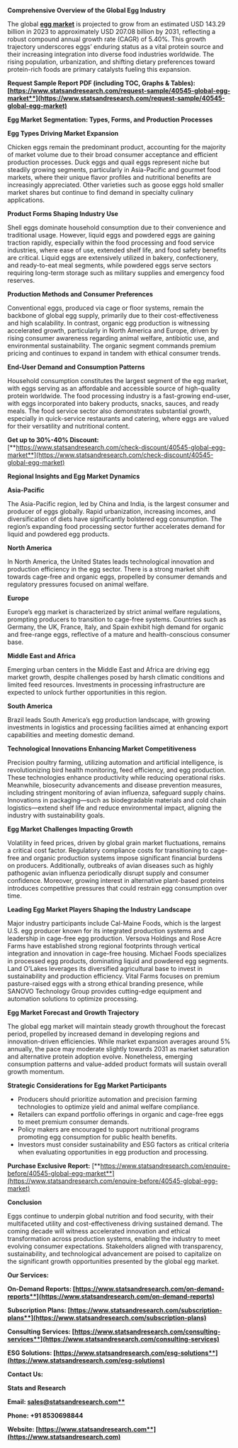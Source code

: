 ﻿**Comprehensive Overview of the Global Egg Industry**

The global [**egg market**](https://www.statsandresearch.com/report/40545-global-egg-market) is projected to grow from an estimated USD 143.29 billion in 2023 to approximately USD 207.08 billion by 2031, reflecting a robust compound annual growth rate (CAGR) of 5.40%. This growth trajectory underscores eggs’ enduring status as a vital protein source and their increasing integration into diverse food industries worldwide. The rising population, urbanization, and shifting dietary preferences toward protein-rich foods are primary catalysts fueling this expansion.

**Request Sample Report PDF (including TOC, Graphs & Tables): [https://www.statsandresearch.com/request-sample/40545-global-egg-market**](https://www.statsandresearch.com/request-sample/40545-global-egg-market)**

**Egg Market Segmentation: Types, Forms, and Production Processes**

**Egg Types Driving Market Expansion**

Chicken eggs remain the predominant product, accounting for the majority of market volume due to their broad consumer acceptance and efficient production processes. Duck eggs and quail eggs represent niche but steadily growing segments, particularly in Asia-Pacific and gourmet food markets, where their unique flavor profiles and nutritional benefits are increasingly appreciated. Other varieties such as goose eggs hold smaller market shares but continue to find demand in specialty culinary applications.

**Product Forms Shaping Industry Use**

Shell eggs dominate household consumption due to their convenience and traditional usage. However, liquid eggs and powdered eggs are gaining traction rapidly, especially within the food processing and food service industries, where ease of use, extended shelf life, and food safety benefits are critical. Liquid eggs are extensively utilized in bakery, confectionery, and ready-to-eat meal segments, while powdered eggs serve sectors requiring long-term storage such as military supplies and emergency food reserves.

**Production Methods and Consumer Preferences**

Conventional eggs, produced via cage or floor systems, remain the backbone of global egg supply, primarily due to their cost-effectiveness and high scalability. In contrast, organic egg production is witnessing accelerated growth, particularly in North America and Europe, driven by rising consumer awareness regarding animal welfare, antibiotic use, and environmental sustainability. The organic segment commands premium pricing and continues to expand in tandem with ethical consumer trends.

**End-User Demand and Consumption Patterns**

Household consumption constitutes the largest segment of the egg market, with eggs serving as an affordable and accessible source of high-quality protein worldwide. The food processing industry is a fast-growing end-user, with eggs incorporated into bakery products, snacks, sauces, and ready meals. The food service sector also demonstrates substantial growth, especially in quick-service restaurants and catering, where eggs are valued for their versatility and nutritional content.

**Get up to 30%-40% Discount:** [**https://www.statsandresearch.com/check-discount/40545-global-egg-market**](https://www.statsandresearch.com/check-discount/40545-global-egg-market)

**Regional Insights and Egg Market Dynamics**

**Asia-Pacific**

The Asia-Pacific region, led by China and India, is the largest consumer and producer of eggs globally. Rapid urbanization, increasing incomes, and diversification of diets have significantly bolstered egg consumption. The region’s expanding food processing sector further accelerates demand for liquid and powdered egg products.

**North America**

In North America, the United States leads technological innovation and production efficiency in the egg sector. There is a strong market shift towards cage-free and organic eggs, propelled by consumer demands and regulatory pressures focused on animal welfare.

**Europe**

Europe’s egg market is characterized by strict animal welfare regulations, prompting producers to transition to cage-free systems. Countries such as Germany, the UK, France, Italy, and Spain exhibit high demand for organic and free-range eggs, reflective of a mature and health-conscious consumer base.

**Middle East and Africa**

Emerging urban centers in the Middle East and Africa are driving egg market growth, despite challenges posed by harsh climatic conditions and limited feed resources. Investments in processing infrastructure are expected to unlock further opportunities in this region.

**South America**

Brazil leads South America’s egg production landscape, with growing investments in logistics and processing facilities aimed at enhancing export capabilities and meeting domestic demand.

**Technological Innovations Enhancing Market Competitiveness**

Precision poultry farming, utilizing automation and artificial intelligence, is revolutionizing bird health monitoring, feed efficiency, and egg production. These technologies enhance productivity while reducing operational risks. Meanwhile, biosecurity advancements and disease prevention measures, including stringent monitoring of avian influenza, safeguard supply chains. Innovations in packaging—such as biodegradable materials and cold chain logistics—extend shelf life and reduce environmental impact, aligning the industry with sustainability goals.

**Egg Market Challenges Impacting Growth**

Volatility in feed prices, driven by global grain market fluctuations, remains a critical cost factor. Regulatory compliance costs for transitioning to cage-free and organic production systems impose significant financial burdens on producers. Additionally, outbreaks of avian diseases such as highly pathogenic avian influenza periodically disrupt supply and consumer confidence. Moreover, growing interest in alternative plant-based proteins introduces competitive pressures that could restrain egg consumption over time.

**Leading Egg Market Players Shaping the Industry Landscape**

Major industry participants include Cal-Maine Foods, which is the largest U.S. egg producer known for its integrated production systems and leadership in cage-free egg production. Versova Holdings and Rose Acre Farms have established strong regional footprints through vertical integration and innovation in cage-free housing. Michael Foods specializes in processed egg products, dominating liquid and powdered egg segments. Land O'Lakes leverages its diversified agricultural base to invest in sustainability and production efficiency. Vital Farms focuses on premium pasture-raised eggs with a strong ethical branding presence, while SANOVO Technology Group provides cutting-edge equipment and automation solutions to optimize processing.

**Egg Market Forecast and Growth Trajectory**

The global egg market will maintain steady growth throughout the forecast period, propelled by increased demand in developing regions and innovation-driven efficiencies. While market expansion averages around 5% annually, the pace may moderate slightly towards 2031 as market saturation and alternative protein adoption evolve. Nonetheless, emerging consumption patterns and value-added product formats will sustain overall growth momentum.

**Strategic Considerations for Egg Market Participants**

- Producers should prioritize automation and precision farming technologies to optimize yield and animal welfare compliance.
- Retailers can expand portfolio offerings in organic and cage-free eggs to meet premium consumer demands.
- Policy makers are encouraged to support nutritional programs promoting egg consumption for public health benefits.
- Investors must consider sustainability and ESG factors as critical criteria when evaluating opportunities in egg production and processing.

**Purchase Exclusive Report:** [**https://www.statsandresearch.com/enquire-before/40545-global-egg-market**](https://www.statsandresearch.com/enquire-before/40545-global-egg-market)

**Conclusion**

Eggs continue to underpin global nutrition and food security, with their multifaceted utility and cost-effectiveness driving sustained demand. The coming decade will witness accelerated innovation and ethical transformation across production systems, enabling the industry to meet evolving consumer expectations. Stakeholders aligned with transparency, sustainability, and technological advancement are poised to capitalize on the significant growth opportunities presented by the global egg market.

**Our Services:**

**On-Demand Reports: [https://www.statsandresearch.com/on-demand-reports**](https://www.statsandresearch.com/on-demand-reports)**

**Subscription Plans: [https://www.statsandresearch.com/subscription-plans**](https://www.statsandresearch.com/subscription-plans)**

**Consulting Services: [https://www.statsandresearch.com/consulting-services**](https://www.statsandresearch.com/consulting-services)**

**ESG Solutions: [https://www.statsandresearch.com/esg-solutions**](https://www.statsandresearch.com/esg-solutions)**

**Contact Us:**

**Stats and Research**

**Email: [sales@statsandresearch.com**](mailto:sales@statsandresearch.com)**

**Phone: +91 8530698844**

**Website: [https://www.statsandresearch.com**](https://www.statsandresearch.com)**
